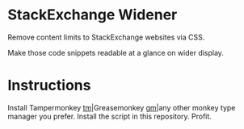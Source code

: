 # StackExchange Widener

Remove content limits to StackExchange websites via CSS.

Make those code snippets readable at a glance on wider display.


# Instructions

Install Tampermonkey [tm]|Greasemonkey [gm]|any other monkey type manager you prefer.
Install the script in this repository.
Profit.


[tm]: https://www.tampermonkey.net/
[gm]: https://www.greasespot.net/
